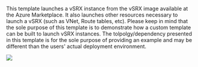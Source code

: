 This template launches a vSRX instance from the vSRX image available at the Azure Marketplace. It also launches other resources necessary to launch a vSRX (such as VNet, Route tables, etc). Please keep in mind that the sole purpose of this template is to demonstrate how a custom template can be built to launch vSRX instances. The tolpolgy/dependency presented in this template is for the sole purpose of providing an example and may be different than the users' actual deployment environment.

<a href="https://portal.azure.com/#create/Microsoft.Template/uri/https%3A%2F%2Fraw.githubusercontent.com%2FJuniper%2FvSRX-Azure%2Fmaster%2Fsample-templates%2Fdeploy-vsrx-to-azure%2Fazuredeploy.json" target="_blank">
    <img src="http://azuredeploy.net/deploybutton.png"/>
</a>
